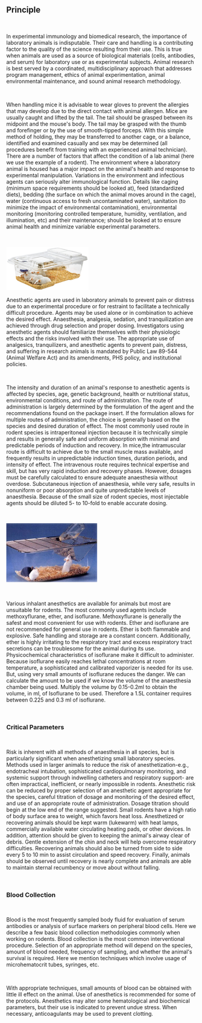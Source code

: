 ## Principle
 

&nbsp;


In experimental immunology and biomedical research, the importance of laboratory animals is indisputable. Their care and handling is a contributing factor to the quality of the science resulting from their use. This is true when animals are used as a source of biological materials (cells, antibodies, and serum) for laboratory use or as experimental subjects.  Animal research is best served by a coordinated, multidisciplinary approach that addresses program management, ethics of animal experimentation, animal environmental maintenance, and sound animal research methodology.


&nbsp;


When handling mice it is advisable to wear gloves to prevent the allergies that may develop due to the direct contact with animal allergen. Mice are usually caught and lifted by the tail. The tail should be grasped between its midpoint and the mouse's body. The tail may be grasped with the thumb and forefinger or by the use of smooth-tipped forceps. With this simple method of holding, they may be transferred to another cage, or a balance, identified and examined casually and  sex may be determined (all procedures benefit from training with an experienced animal technician). There are a number of factors that affect the condition of a lab animal (here we use the example of a rodent). The environment where a laboratory animal is housed has a major impact on the animal's health and response to experimental manipulation. Variations in the environment and infectious agents can seriously alter immunological function. Details like caging (minimum space requirements should be looked at), feed (standardized diets), bedding (the surface on which the animal moves around in the cage), water (continuous access to fresh uncontaminated water), sanitation (to minimize the impact of environmental contamination), environmental monitoring (monitoring controlled temperature, humidity, ventilation, and illumination, etc) and their maintenance; should be looked at to ensure animal health and minimize variable experimental parameters.


&nbsp;

<img src="images/1.jpg" title=""/> 

Anesthetic agents are used in laboratory animals to prevent pain or distress due to an experimental procedure or for restraint to facilitate a technically difficult procedure. Agents may be used alone or in combination to achieve the desired effect. Anaesthesia, analgesia, sedation, and tranquilization are achieved through drug selection and proper dosing. Investigators using anesthetic agents should familiarize themselves with their physiologic effects and the risks involved with their use. The appropriate use of analgesics, tranquilizers, and anesthetic agents to prevent pain, distress, and suffering in research animals is mandated by Public Law 89-544 (Animal Welfare Act) and its amendments, PHS policy, and institutional policies.


&nbsp;

 

The intensity and duration of an animal's response to anesthetic agents is affected by species, age, genetic background, health or nutritional status, environmental conditions, and route of administration. The route of administration is largely determined by the formulation of the agent and the recommendations found on the package insert. If the formulation allows for multiple routes of administration, the choice is generally based on the species and desired duration of effect. The most commonly used route in rodent species is intraperitoneal injection because it is technically simple and results in generally safe and uniform absorption with minimal and predictable periods of induction and recovery. In mice,the intramuscular route is difficult to achieve due to the small muscle mass available, and frequently results in unpredictable induction times, duration periods, and intensity of effect. The intravenous route requires technical expertise and skill, but has very rapid induction and recovery phases. However, dosages must be carefully calculated to ensure adequate anaesthesia without overdose. Subcutaneous injection of anaesthesia, while very safe, results in nonuniform or poor absorption and quite unpredictable levels of anaesthesia. Because of the small size of rodent species, most injectable agents should be diluted 5- to 10-fold to enable accurate dosing.


&nbsp;

<img src="images/2.jpg" title=""/>

&nbsp;



Various inhalant anesthetics are available for animals but most are unsuitable for rodents. The most commonly used agents include methoxyflurane, ether, and isoflurane. Methoxyflurane is generally the safest and most convenient for use with rodents. Ether and isoflurane are not recommended for general use in rodents. Ether is both flammable and explosive. Safe handling and storage are a constant concern. Additionally, ether is highly irritating to the respiratory tract and excess respiratory tract secretions can be troublesome for the animal during its use. Physicochemical characteristics of isoflurane make it difficult to administer. Because isoflurane easily reaches lethal concentrations at room temperature, a sophisticated and calibrated vaporizer is needed for its use. But, using very small amounts of isoflurane reduces the danger. We can calculate the amount to be used if we know the volume of the anaesthesia chamber being used. Multiply the volume by 0.15-0.2ml to obtain the volume, in ml, of Isoflurane to be used. Therefore a 1.5L container requires between 0.225 and 0.3 ml of isoflurane.


&nbsp;

 

### Critical Parameters

&nbsp;

 

Risk is inherent with all methods of anaesthesia in all species, but is particularly significant when anesthetizing small laboratory species. Methods used in larger animals to reduce the risk of anesthetization-e.g., endotracheal intubation, sophisticated cardiopulmonary monitoring, and systemic support through indwelling catheters and respiratory support- are often impractical, inefficient, or nearly impossible in rodents. Anesthetic risk can be reduced by proper selection of an anesthetic agent appropriate for the species, careful titration of dosage and monitoring of the desired effect, and use of an appropriate route of administration. Dosage titration should begin at the low end of the range suggested. Small rodents have a high ratio of body surface area to weight, which favors heat loss. Anesthetized or recovering animals should be kept warm (lukewarm) with heat lamps, commercially available water circulating heating pads, or other devices. In addition, attention should be given to keeping the animal's airway clear of debris. Gentle extension of the chin and neck will help overcome respiratory difficulties. Recovering animals should also be turned from side to side every 5 to 10 min to assist circulation and speed recovery. Finally, animals should be observed until recovery is nearly complete and animals are able to maintain sternal recumbency or move about without falling.


&nbsp;

 

### Blood Collection
 

&nbsp;


Blood is the most frequently sampled body fluid for evaluation of serum antibodies or analysis of surface markers on peripheral blood cells. Here we describe a few basic blood collection methodologies commonly when working on rodents. Blood collection is the most common interventional procedure. Selection of an appropriate method will depend on the species, amount of blood needed, frequency of sampling, and whether the animal's survival is required. Here we mention techniques which involve usage of microhematocrit tubes, syringes, etc.


&nbsp;

 

With appropriate techniques, small amounts of blood can be obtained with little ill effect on the animal. Use of anesthetics is recommended for some of the protocols. Anesthetics may alter some hematological and biochemical parameters, but their use is indicated to prevent undue stress. When necessary, anticoagulants may be used to prevent clotting.
